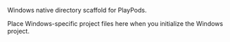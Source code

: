 Windows native directory scaffold for PlayPods.

Place Windows-specific project files here when you initialize the Windows project.

